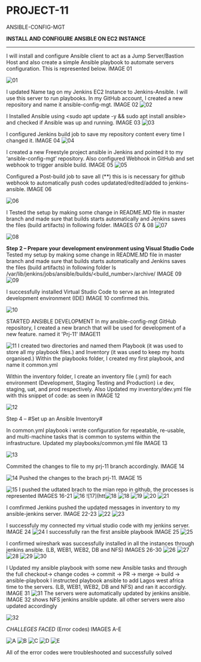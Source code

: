 # PROJECT-11
ANSIBLE-CONFIG-MGT


**INSTALL AND CONFIGURE ANSIBLE ON EC2 INSTANCE**
****
I will install and configure Ansible client to act as a Jump Server/Bastion Host and also create a simple Ansible playbook to automate servers configuration. This is represented below. IMAGE 01

![01](https://user-images.githubusercontent.com/91284177/148755626-c552ec4a-3d13-4abe-9e8b-e30f0ba48e69.png)

I updated Name tag on my Jenkins EC2 Instance to Jenkins-Ansible. I will use this server to run playbooks.
In my GitHub account, I created a new repository and name it ansible-config-mgt. IMAGE 02
![02](https://user-images.githubusercontent.com/91284177/148755963-db0713db-bea8-491e-b53e-71869470415c.png)


I Installed Ansible using <sudo apt update -y && sudo apt install ansible> and checked if Ansible was up and running. IMAGE 03
![03](https://user-images.githubusercontent.com/91284177/148756301-d2ba743b-0881-4aa3-ae02-d2706b536c6a.png)

I configured Jenkins build job to save my repository content every time I changed it. IMAGE 04
![04](https://user-images.githubusercontent.com/91284177/148756605-2ad971db-6797-4d9d-a01f-75f3aa9ba94d.png)

I created a new Freestyle project ansible in Jenkins and pointed it to my ‘ansible-config-mgt’ repository. Also configured Webhook in GitHub and set webhook to trigger ansible build. IMAGE 05
![05](https://user-images.githubusercontent.com/91284177/148756791-341b7149-a589-498b-ba89-c63aee85a982.png)


Configured a Post-build job to save all (**) this is is necessary for github webhook to automatically push codes updatated/edited/added to jenkins-ansible. IMAGE 06

![06](https://user-images.githubusercontent.com/91284177/148757348-17081525-0352-4ad4-bd31-4d5d12eefab8.png)

I Tested the setup by making some change in README.MD file in master branch and made sure that builds starts automatically and Jenkins saves the files (build artifacts) in following folder. IMAGES 07 & 08
![07](https://user-images.githubusercontent.com/91284177/148757574-d9b85903-5bcb-4012-963c-25401a920cfa.png)

![08](https://user-images.githubusercontent.com/91284177/148757553-15c419c2-065c-4b63-9748-291a539ef3dc.png)

**Step 2 – Prepare your development environment using Visual Studio Code**
Tested my setup by making some change in README.MD file in master branch and made sure that builds starts automatically and Jenkins saves the files (build artifacts) in following folder ls /var/lib/jenkins/jobs/ansible/builds/<build_number>/archive/ IMAGE 09
![09](https://user-images.githubusercontent.com/91284177/149334232-ae53c845-3019-4097-ae26-daf50aa277b5.png)

I successfully installed Virtual Studio Code to serve as an Integrated development environment (IDE)  IMAGE 10 comfirmed this.

![10](https://user-images.githubusercontent.com/91284177/149333901-a3f0587e-e079-4b88-a7c8-b27ea4ebfbde.png)

STARTED ANSIBLE DEVELOPMENT
In my ansible-config-mgt GitHub repository, I created a new branch that will be used for development of a new feature. named it 'Prj-11' IMAGE11

![11](https://user-images.githubusercontent.com/91284177/149837687-a2b94851-467c-4c61-a54b-7c6ed8650b06.png)
I created two directories and named them Playbook (it was used to store all my playbook files.) and Inventory (it was used to keep my hosts organised.)
Within the playbooks folder, I created my first playbook, and name it common.yml

Within the inventory folder, I create an inventory file (.yml) for each environment (Development, Staging Testing and Production) i.e dev, staging, uat, and prod respectively. Also Updated my inventory/dev.yml file with this snippet of code: as seen in IMAGE 12

![12](https://user-images.githubusercontent.com/91284177/149838491-8a8b3455-c792-4ad3-819e-f026b9c45715.png)

Step 4 – #Set up an Ansible Inventory#

In common.yml playbook i wrote configuration for repeatable, re-usable, and multi-machine tasks that is common to systems within the infrastructure. Updated my playbooks/common.yml file IMAGE 13

![13](https://user-images.githubusercontent.com/91284177/149839450-6a257263-3111-4ac1-b46e-76651fe469dc.png)

Commited the changes to file to my prj-11 branch accordingly. IMAGE 14

![14](https://user-images.githubusercontent.com/91284177/149839524-c62a17a4-f905-436c-afd1-26fef6df162a.png)
Pushed the changes to the brach prj-11. IMAGE 15

![15](https://user-images.githubusercontent.com/91284177/149939384-fb99d127-880a-4fbb-9836-6f4f7ee8a1c0.png)
I pushed the udtated brach to the mian repo in github, the processes is represented IMAGES 16-21
![16](https://user-images.githubusercontent.com/91284177/149974976-b6baa192-6edd-45b3-ad76-64f3cefc562f.png)
![17](htt![18](https://user-images.githubusercontent.com/91284177/149975040-12908189-7b22-4ef6-8f22-bc2b6cf141df.png)
![18](https://user-images.githubusercontent.com/91284177/149975075-153d519a-0dd6-4c6a-bd4b-240e8bbbcbbc.png)
![19](https://user-images.githubusercontent.com/91284177/149975118-47d712d7-1def-4633-833a-88cad0ecb904.png)
![20](https://user-images.githubusercontent.com/91284177/149975147-b9011f5f-4028-409a-ac41-8ff25e459f3a.png)
![21](https://user-images.githubusercontent.com/91284177/149975173-48d754da-dbc8-4afe-9ede-3aa48b978d7f.png)

I comfirmed Jenkins pushed the updated messages in inventory to my ansible-jenkins server. IMAGE 22-23
![22](https://user-images.githubusercontent.com/91284177/149975667-b355ca21-5c8d-4a8e-ba33-2af68de48a6a.png)
![23](https://user-images.githubusercontent.com/91284177/149975720-a7dfbe31-51cc-4f41-b293-8db05743757e.png)

I successfuly my connected my virtual studio code with my jenkins server. IMAGE 24 
![24](https://user-images.githubusercontent.com/91284177/151419739-12654305-eedd-4179-a70a-d70d57cb9a72.png)
I successfully ran the first ansible playbook IMAGE 25
![25](https://user-images.githubusercontent.com/91284177/151420125-bc9a341c-22ff-45d4-a984-14f90222a2db.png)


I confirmed wireshark was successfully installed in all the instances through jenkins ansible. (LB, WEB1, WEB2, DB and NFS) IMAGES 26-30
![26](https://user-images.githubusercontent.com/91284177/151420423-f7679ba2-c2c8-4d96-932c-10514af3f6eb.png)
![27](https://user-images.githubusercontent.com/91284177/151420432-a79f4140-4c24-4329-9827-25010b115d16.png)
![28](https://user-images.githubusercontent.com/91284177/151420437-22920c3d-6825-4165-9f07-ab8ce1b2b089.png)
![29](https://user-images.githubusercontent.com/91284177/151420444-195377b1-c94f-4cf6-a534-1843a11f91ef.png)
![30](https://user-images.githubusercontent.com/91284177/151420456-d950c3c2-45a6-4080-bcd3-c80413fadfb6.png)

I Updated my ansible playbook with some new Ansible tasks and through the full checkout-> change codes -> commit -> PR -> merge -> build -> ansible-playbook
I instructed playbook ansible to add Lagos west africa time to the servers. (LB, WEB1, WEB2, DB and NFS) and ran it accordigly. IMAGE 31
![31](https://user-images.githubusercontent.com/91284177/151421266-c58a6948-48ed-4614-aa71-cf029f9d820e.png)
The servers were automatically updated by jenkins ansible. IMAGE 32 shows NFS jenkins ansible update. all other servers were also updated
accordingly

![32](https://user-images.githubusercontent.com/91284177/151421546-c0fb48df-3a77-4596-a176-0a49d6a8b016.png)

*CHALLEGES FACED* (Error codes) IMAGES A-E



![A](https://user-images.githubusercontent.com/91284177/151674176-961b5488-95fc-4694-a5d3-e24a52370715.png)
![B](https://user-images.githubusercontent.com/91284177/151674180-a54afd0e-0bca-485c-8a4f-957ea2e1c339.png)
![C](https://user-images.githubusercontent.com/91284177/151674194-40c7b24a-f71e-44b3-9117-800fb0f29f6c.png)
![D](https://user-images.githubusercontent.com/91284177/151674197-7a1850da-e82e-4a0e-a7f0-389ad0e83b30.png)
![E](https://user-images.githubusercontent.com/91284177/151674202-08967fde-6ba1-48a5-aef3-b756a181038e.png)

All of the error codes were troubleshooted and successfully solved







